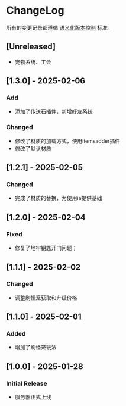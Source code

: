 # ChangeLog

所有的变更记录都遵循 [语义化版本控制](https://semver.org/) 标准。

## [Unreleased]
- 宠物系统、工会

## [1.3.0] - 2025-02-06
### Add
- 添加了传送石插件，新增好友系统

### Changed
- 修改了材质的加载方式，使用itemsadder插件
- 修改了默认材质

## [1.2.1] - 2025-02-05
### Changed
- 完成了材质的替换，为使用ia提供基础

## [1.2.0] - 2025-02-04
### Fixed
- 修复了地牢钥匙开门问题；

## [1.1.1] - 2025-02-02
### Changed
- 调整刷怪笼获取和升级价格

## [1.1.0] - 2025-02-01
### Added
- 增加了刷怪笼玩法

## [1.0.0] - 2025-01-28
### Initial Release
- 服务器正式上线